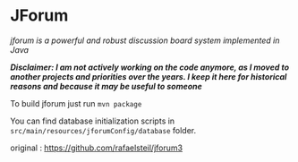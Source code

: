 JForum
============

*jforum is a powerful and robust discussion board system implemented in Java*

***Disclaimer: I am not actively working on the code anymore, as I moved to another projects and priorities over the years. I keep it here for historical reasons and because it may be useful to someone***


To build jforum just run `mvn package`

You can find database initialization scripts in `src/main/resources/jforumConfig/database` folder.

original :  https://github.com/rafaelsteil/jforum3



